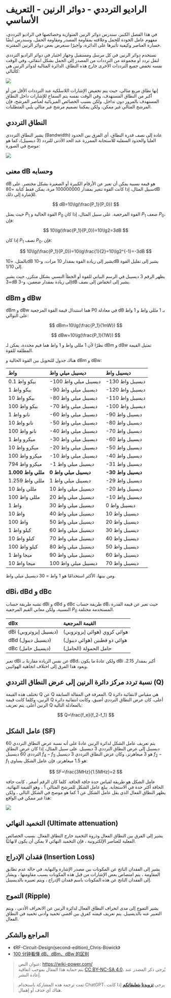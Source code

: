 # الراديو الترددي - دوائر الرنين - التعريف الأساسي

في هذا الفصل الكبير، سندرس دوائر الرنين المتوازية وخصائصها في الراديو الترددي، مفهوم عامل الجودة للحمل وعلاقته بمقاومة المصدر ومقاومة الحمل، وسندرس أيضًا خسارة العناصر وكيفية تأثيرها على الدائرة، وأخيرًا سنعرض بعض دوائر الرنين المقترنة.

تستخدم دوائر الرنين في كل مرسل ومستقبل وجهاز اختبار في دوائر الراديو الترددي لنقل تردد أو مجموعة من الترددات من المصدر إلى الحمل بشكل انتقائي، وفي الوقت نفسه تخفض جميع الترددات الأخرى خارج هذه النطاق. الدائرة المثالية لدوائر الرنين هي كالتالي:

![](https://img.wiki-power.com/d/wiki-media/img/20220411160533.png)

إنها نطاق مربع مثالي، حيث يتم تخفيض الإشارات اللاسلكية عند الترددات الأقل من أو أكبر من النطاق المستهدف، وفي الوقت نفسه يتم السماح للإشارات داخل النطاق المستهدف بالمرور دون تداخل. ولكن بسبب الخصائص الفيزيائية لعناصر المرشح، فإن المرشح المثالي غير ممكن، ولكن يمكننا تصميم مرشح غير مثالي يلبي المتطلبات.

## النطاق الترددي

يشير النطاق الترددي (Bandwidth) عادة إلى نصف قدرة النطاق، أي الفرق بين الحدود العليا والحدود السفلية للاستجابة الممررة عند الحد الأدنى للتردد (3 ديسيبل)، كما هو موضح في الصورة:

![](https://img.wiki-power.com/d/wiki-media/img/20220411161650.png)

## معنى dB وحسابه

dB هو قيمة نسبية يمكن أن تعبر عن الأرقام الكبيرة أو الصغيرة بشكل مختصر. على سبيل المثال، إذا كانت القوة تتغير بمقدار 100000000 مرة، يمكن فقط كتابة +80dB للإشارة إلى ذلك.

$$
dB=10\lg(\frac{P_1}{P_0})
$$

حيث يمثل $P_1$ القوة الحالية و $P_0$ القوة المرجعية. على سبيل المثال، إذا كان $P_1$ ضعف $P_0$، فإن:

$$
10\lg(\frac{P_1}{P_0})=10\lg2=3dB
$$

إذا كان $P_1$ نصف $P_0$، فإن:

$$
10\lg(\frac{P_1}{P_0})=10\lg\frac{1}{2}=10\lg2^{-1}=-3dB
$$

بالمثل، +10dB يشير إلى زيادة القوة بمقدار 10 مرات، و-10dB يشير إلى تقليل القوة إلى 1/10.

يظهر الرقم 3 ديسيبل في الرسم البياني للقوة أو الخطأ النسبي بشكل متكرر، حيث يشير +3dB إلى زيادة بمقدار ضعفين، و-3dB يشير إلى انخفاض إلى نصف.

## dBm و dBw

dBm و dBw هما استبدال قيمة القوة المرجعية P0 في معادلة dB بـ 1 مللي واط و 1 واط على التوالي:

$$
dBm=10\lg(\frac{P_1}{1mW})
$$

$$
dBw=10\lg(\frac{P_1}{1W})
$$

نظرًا لأن 1 مللي واط و 1 واط هما قيم محددة، يمكن لـ dBm و dBw تمثيل القيمة المطلقة للقوة.

هناك جدول للتحويل بين القوة الحالية و dBm و dBw:

| واط         | ديسيبل ميلي واط | ديسيبل واط |
| :----------- | :-------- | :---------- |
| 0.1 بيكو واط       | -100 ديسيبل ميلي واط  | -130 ديسيبل واط    |
| 1 بيكو واط         | -90 ديسيبل ميلي واط   | -120 ديسيبل واط    |
| 10 بيكو واط        | -80 ديسيبل ميلي واط   | -110 ديسيبل واط    |
| 100 بيكو واط       | -70 ديسيبل ميلي واط   | -100 ديسيبل واط    |
| 1 نانو واط         | -60 ديسيبل ميلي واط   | -90 ديسيبل واط     |
| 10 نانو واط        | -50 ديسيبل ميلي واط   | -80 ديسيبل واط     |
| 100 نانو واط       | -40 ديسيبل ميلي واط   | -70 ديسيبل واط     |
| 1 ميكرو واط         | -30 ديسيبل ميلي واط   | -60 ديسيبل واط     |
| 10 ميكرو واط        | -20 ديسيبل ميلي واط   | -50 ديسيبل واط     |
| 100 ميكرو واط       | -10 ديسيبل ميلي واط   | -40 ديسيبل واط     |
| 794 ميكرو واط       | -1 ديسيبل ميلي واط    | -31 ديسيبل واط     |
| **1.000 مللي واط** | **0 ديسيبل ميلي واط** | **-30 ديسيبل واط** |
| 1.259 مللي واط     | 1 ديسيبل ميلي واط     | -29 ديسيبل واط     |
| 10 مللي واط        | 10 ديسيبل ميلي واط    | -20 ديسيبل واط     |
| 100 مللي واط       | 20 ديسيبل ميلي واط    | -10 ديسيبل واط     |
| 1 واط          | 30 ديسيبل ميلي واط    | 0 ديسيبل واط       |
| 10 واط         | 40 ديسيبل ميلي واط    | 10 ديسيبل واط      |
| 100 واط        | 50 ديسيبل ميلي واط    | 20 ديسيبل واط      |
| 1 كيلو واط         | 60 ديسيبل ميلي واط    | 30 ديسيبل واط      |
| 10 كيلو واط        | 70 ديسيبل ميلي واط    | 40 ديسيبل واط      |
| 100 كيلو واط       | 80 ديسيبل ميلي واط    | 50 ديسيبل واط      |
| 1 ميجا واط         | 90 ديسيبل ميلي واط    | 60 ديسيبل واط      |
| 10 ميجا واط        | 100 ديسيبل ميلي واط   | 70 ديسيبل واط      |

ومن بينها، الأكثر استخدامًا هو 1 واط = 30 ديسيبل ميلي واط.

## dBi، dBd و dBc

تشبه طريقة حساب dBi و dBd و dBc طريقة حساب dB، حيث تعبر عن قيمة القدرة النسبية، ولكن معاني القيم المرجعية $P_0$ المستخدمة مختلفة.

| dBx                     | القيمة المرجعية                          |
| :---------------------- | :-------------------------------- |
| dBi (ديسيبل إيزوتروبي) | هوائي كروي (هوائي إيزوتروبي) |
| dBd (ديسيبل ديبول)    | هوائي ذو قطبين (هوائي ديبول)      |
| dBc (ديسيبل حامل)   | حامل الحمولة (الحامل)                   |

تعبر dBi عن نفس الزيادة مقارنةً بـ dBd، ولكن عادةً ما يكون dBi أكبر بمقدار 2.15، ويعود هذا الفرق إلى اختلاف اتجاهية الهوائيين.

## نسبة تردد مركز دائرة الرنين إلى عرض النطاق الترددي (Q)

تختلف هذه القيمة Q عن Q المعرفة في المقالة السابقة. Q هي مقياس لانتقائية دائرة الرنين، وكلما كانت قيمة Q أعلى، كان عرض النطاق الترددي أضيق، وكانت انتقائية دائرة الرنين أعلى. يتم تعريف Q بالمعادلة التالية:

$$
Q=\frac{f_e}{f_2-f_1}
$$

## عامل الشكل (SF)

يتم تعريف عامل الشكل لدائرة الرنين عادةً على أنه نسبة عرض النطاق الترددي 60 ديسيبل إلى عرض النطاق الترددي 3 ديسيبل. على سبيل المثال، إذا كان عرض النطاق الترددي 60 ديسيبل $f_4 - f_3$ هو 3 ميغاهرتز، وكان عرض النطاق الترددي 3 ديسيبل $f_2-f_1$ هو 1.5 ميغاهرتز، فإن عامل الشكل يساوي:

$$
SF=\frac{3MHz}{1.5MHz}=2
$$

عامل الشكل هو طريقة لقياس حدة حافة الحافة. كلما كان الرقم أصغر ، كانت حافة الحافة أكثر حدة في الاستجابة. يبلغ عامل الشكل للمرشح المثالي 1 ، وهو القيمة النهائية. يظهر النطاق الفعال الذي يقل عامل الشكل عن 1 كما هو موضح في الشكل التالي ، ولكن هذا غير ممكن في الواقع:

![](https://img.wiki-power.com/d/wiki-media/img/20220411163003.png)

## التخميد النهائي (Ultimate attenuation)

يشير إلى الفرق بين النطاق الفعال وذروة التخميد خارج النطاق الفعال. بسبب الخصائص الفعلية للعناصر الإلكترونية ، فإن التخميد النهائي لا يمكن أن يكون لانهائيًا.

## فقدان الإدراج (Insertion Loss)

يشير إلى الفقدان الناتج عن المكونات بين مصدر الإشارة والنهاية. في حالة عدم تطابق المقاومة ، يتم امتصاص بعض الإشارات من قبل هذه المكونات بسبب مقاومتها ، ويشار إلى الفقدان الناتج عن هذه المكونات باسم فقدان الإدراج ، ويتم تعبيره بالديسيبل.

## التموج (Ripple)

يشير التموج إلى مدى انحراف النطاق الفعال لدائرة الرنين عن الانحراف الأدنى ، ويتم التعبير عنه بالديسيبل. يتم تعريف قيمته كفرق بين أقصى تخميد وأدنى تخميد في النطاق الفعال.

## المراجع والشكر

- 《RF-Circuit-Design(second-edition)\_Chris-Bowick》
- [100 分钟看懂 dB、dBm、dBw 的区别](https://mp.weixin.qq.com/s/R2JhFOAvphBExxE2xb951Q)

> عنوان النص: <https://wiki-power.com/>  
> يتم حماية هذا المقال بموجب اتفاقية [CC BY-NC-SA 4.0](https://creativecommons.org/licenses/by/4.0/deed.zh)، يُرجى ذكر المصدر عند إعادة النشر.

> تمت ترجمة هذه المشاركة باستخدام ChatGPT، يرجى [**تزويدنا بتعليقاتكم**](https://github.com/linyuxuanlin/Wiki_MkDocs/issues/new) إذا كانت هناك أي حذف أو إهمال.